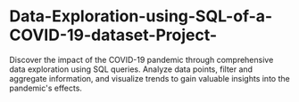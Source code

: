 # Data-Exploration-using-SQL-of-a-COVID-19-dataset-Project-
Discover the impact of the COVID-19 pandemic through comprehensive data exploration using SQL queries. Analyze data points, filter and aggregate information, and visualize trends to gain valuable insights into the pandemic's effects.
